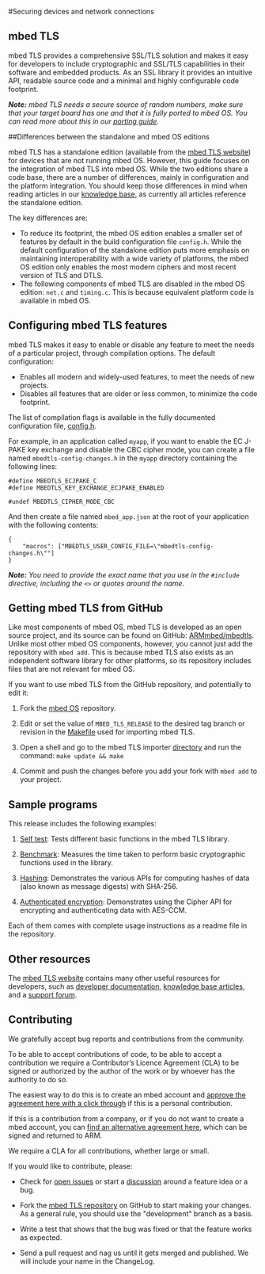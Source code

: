 #Securing devices and network connections

## mbed TLS

mbed TLS provides a comprehensive SSL/TLS solution and makes it easy for developers to include cryptographic and SSL/TLS capabilities in their software and embedded products. As an SSL library it provides an intuitive API, readable source code and a minimal and highly configurable code footprint.

<span class="notes">_**Note:** mbed TLS needs a secure source of random numbers, make sure that your target board has one and that it is fully ported to mbed OS. You can read more about this in our [porting guide](../../porting/tls_porting.md)._</span>

##Differences between the standalone and mbed OS editions

mbed TLS has a standalone edition (available from the [mbed TLS website](https://tls.mbed.org/download)) for devices that are not running mbed OS. However, this guide focuses on the integration of mbed TLS into mbed OS. While the two editions share a code base, there are a number of differences, mainly in configuration and the platform integration. You should keep those differences in mind when reading articles in our [knowledge base](https://tls.mbed.org/kb), as currently all articles reference the standalone edition.

The key differences are:

- To reduce its footprint, the mbed OS edition enables a smaller set of features by default in the build configuration file `config.h`. While the default configuration of the standalone edition puts more emphasis on maintaining interoperability with a wide variety of platforms, the mbed OS edition only enables the most modern ciphers and most recent version of TLS and DTLS.
- The following components of mbed TLS are disabled in the mbed OS edition: `net.c` and `timing.c`. This is because equivalent platform code is available in mbed OS.

## Configuring mbed TLS features

mbed TLS makes it easy to enable or disable any feature to meet the needs of a particular project, through compilation options. The default configuration:

- Enables all modern and widely-used features, to meet the needs of new projects.
- Disables all features that are older or less common, to minimize the code footprint.

The list of compilation flags is available in the fully documented configuration file, [config.h](https://github.com/ARMmbed/mbedtls/blob/development/include/mbedtls/config.h).

For example, in an application called `myapp`, if you want to enable the EC J-PAKE key exchange and disable the CBC cipher mode, you can create a file named  `mbedtls-config-changes.h` in the `myapp` directory containing the following lines:

    #define MBEDTLS_ECJPAKE_C
    #define MBEDTLS_KEY_EXCHANGE_ECJPAKE_ENABLED

    #undef MBEDTLS_CIPHER_MODE_CBC

And then create a file named `mbed_app.json` at the root of your application with the following contents:

    {
        "macros": ["MBEDTLS_USER_CONFIG_FILE=\"mbedtls-config-changes.h\""]
    }

<span class="notes">_**Note:** You need to provide the exact name that you use in the `#include` directive, including the `<>` or quotes around the name_.

## Getting mbed TLS from GitHub

Like most components of mbed OS, mbed TLS is developed as an open source project, and its source can be found on GitHub: [ARMmbed/mbedtls](https://github.com/ARMmbed/mbedtls). Unlike most other mbed OS components, however, you cannot just add the repository with `mbed add`. This is because mbed TLS also exists as an independent software library for other platforms, so its repository includes files that are not relevant for mbed OS.

If you want to use mbed TLS from the GitHub repository, and potentially to edit it:

1. Fork the [mbed OS](https://github.com/ARMmbed/mbed-os) repository.

2. Edit or set the value of `MBED_TLS_RELEASE` to the desired tag branch or revision in the [Makefile](https://github.com/ARMmbed/mbed-os/blob/master/features/mbedtls/importer/Makefile) used for importing mbed TLS.

3. Open a shell and go to the mbed TLS importer [directory](https://github.com/ARMmbed/mbed-os/tree/master/features/mbedtls/importer) and run the command:
    ``
    make update && make
    ``

4. Commit and push the changes before you add your fork with `mbed add` to your project.


## Sample programs

This release includes the following examples:

1. [Self test](https://github.com/ARMmbed/mbed-tls-sample/blob/master/selftest): Tests different basic functions in the mbed TLS library.

2. [Benchmark](https://github.com/ARMmbed/mbed-tls-sample/blob/master/benchmark): Measures the time taken to perform basic cryptographic functions used in the library.

3. [Hashing](https://github.com/ARMmbed/mbed-tls-sample/blob/master/hashing): Demonstrates the various APIs for computing hashes of data (also known as message digests) with SHA-256.

4. [Authenticated encryption](authenc): Demonstrates using the Cipher API for encrypting and authenticating data with AES-CCM.

Each of them comes with complete usage instructions as a readme file in the repository.

## Other resources

The [mbed TLS website](https://tls.mbed.org) contains many other useful resources for developers, such as [developer documentation](https://tls.mbed.org/dev-corner), [knowledge base articles](https://tls.mbed.org/kb), and a [support forum](https://tls.mbed.org/discussions).

## Contributing

We gratefully accept bug reports and contributions from the community. 

To be able to accept contributions of code, to be able to accept a contribution we require a Contributor’s Licence Agreement (CLA) to be signed or authorized by the author of the work or by whoever has the authority to do so.

The easiest way to do this is to create an mbed account and [approve the agreement here with a click through](https://developer.mbed.org/contributor_agreement/) if this is a personal contribution.

If this is a contribution from a company, or if you do not want to create a mbed account, you can [find an alternative agreement here](https://www.mbed.com/en/about-mbed/contributor-license-agreements/), which can be signed and returned to ARM.

We require a CLA for all contributions, whether large or small. 

If you would like to contribute, please:

- Check for [open issues](https://github.com/ARMmbed/mbedtls/issues) or start a [discussion](https://tls.mbed.org/discussions) around a feature idea or a bug.

- Fork the [mbed TLS repository](https://github.com/ARMmbed/mbedtls) on GitHub to start making your changes. As a general rule, you should use the "development" branch as a basis.

- Write a test that shows that the bug was fixed or that the feature works as expected.

- Send a pull request and nag us until it gets merged and published. We will include your name in the ChangeLog.

